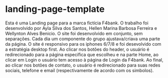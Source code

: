 # landing-page-template
Esta é uma Landing page para a marca fictícia F4bank. 
O trabalho foi desenvolvido por Ayla Silva dos Santos, Hellen Marina Barbosa Ferreira e Wellynton Alves Benicio. O site foi desenvolvido em conjunto, sem separações. Cada dia um componente do grupo ajustava/criava uma parte da página. 
O site é responsivo para os iphones 6/7/8 e foi desevolvido com a estratégia desktop first. 
Ao clicar nos botões do header, o usuário é redirecionado para a página específica que escolheu e na parte Home, ao clicar em Login o usuário tem acesso à página de Login da F4bank. Ao final, ao clicar nos botões de contato, o usuário é redirecionado para suas redes sociais, telefone e email (respectivamente de acordo com os simbolos). 
